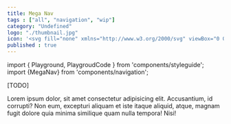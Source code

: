 ```yaml
---
title: Mega Nav
tags : ["all", "navigation", "wip"]
category: "Undefined"
logo: "./thumbnail.jpg"
icon: '<svg fill="none" xmlns="http://www.w3.org/2000/svg" viewBox="0 0 260 180"><rect x="10" y="68" width="240" height="44" fill="var(--color-contrast-lower)"></rect><rect x="51" y="87" width="32" height="6" fill="var(--color-contrast-high)"></rect><rect x="45" y="110" width="44" height="2" fill="var(--color-primary)"></rect><rect x="93" y="87" width="32" height="6" fill="var(--color-contrast-medium)"></rect><rect x="135" y="87" width="32" height="6" fill="var(--color-contrast-medium)"></rect><rect x="177" y="87" width="32" height="6" fill="var(--color-contrast-medium)"></rect></svg>'
published : true
---
```

import { Playground, PlaygroudCode } from 'components/styleguide';
import {MegaNav} from 'components/navigation';

[TODO]

<MegaNav>
    <p>
        Lorem ipsum dolor, sit amet consectetur adipisicing elit. Accusantium, id corrupti? Non eum,
        excepturi aliquam et iste itaque aliquid, atque, magnam fugit dolore quia minima similique quam
        nulla tempora! Nisi!
    </p>
</MegaNav>
